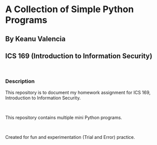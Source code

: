 <h1>A Collection of Simple Python Programs</h1>
<h2> By Keanu Valencia</h2>
<h2> ICS 169 (Introduction to Information Security)</h2>
<br>
<h3>Description</h3>
<P>This repository is to document my homework assignment for ICS 169, Introduction to Information Security.</P>
<br>
<p>This repository contains multiple mini Python programs.</p>
<br>
<p>Created for fun and experimentation (Trial and Error) practice.</p>

